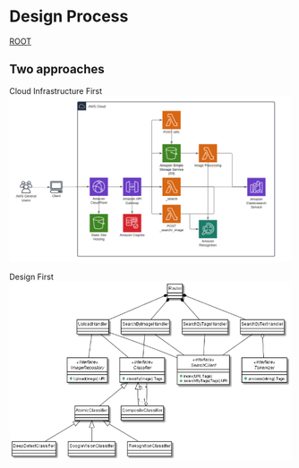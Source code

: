 # Design Process
[ROOT](../README.md)

## Two approaches

Cloud Infrastructure First
![AWS](./diagrams/aws.png)

Design First
![Class](./diagrams/class.png)
